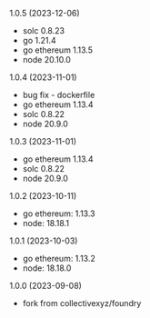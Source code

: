 1.0.5 (2023-12-06)

* solc 0.8.23
* go 1.21.4
* go ethereum 1.13.5
* node 20.10.0


1.0.4 (2023-11-01)

* bug fix - dockerfile
* go ethereum 1.13.4
* solc 0.8.22
* node 20.9.0

1.0.3 (2023-11-01)

* go ethereum 1.13.4
* solc 0.8.22
* node 20.9.0


1.0.2 (2023-10-11)

* go ethereum: 1.13.3
* node: 18.18.1

1.0.1 (2023-10-03)

* go ethereum: 1.13.2
* node: 18.18.0

1.0.0 (2023-09-08)

* fork from collectivexyz/foundry
